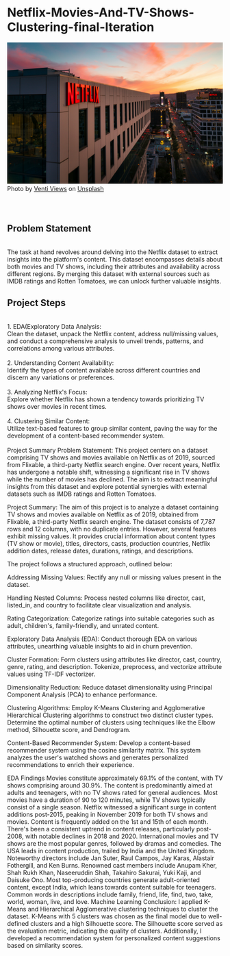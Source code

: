 # Netflix-Movies-And-TV-Shows-Clustering-final-Iteration



![Local GIF](venti-views-lI7dlA5VBp8-unsplash.jpg)
Photo by <a href="https://unsplash.com/@ventiviews?utm_content=creditCopyText&utm_medium=referral&utm_source=unsplash">Venti Views</a> on <a href="https://unsplash.com/photos/white-and-black-concrete-building-during-night-time-lI7dlA5VBp8?utm_content=creditCopyText&utm_medium=referral&utm_source=unsplash">Unsplash</a>
  
  

<h3 align="Left">
  <br>
 <h2>Problem Statement</h1>
<br>
The task at hand revolves around delving into the Netflix dataset to extract insights into the platform's content. This dataset encompasses details about both movies and TV shows, including their attributes and availability across different regions. By merging this dataset with external sources such as IMDB ratings and Rotten Tomatoes, we can unlock further valuable insights.

<h2>Project Steps</h1>

  <br>
1. EDA(Exploratory Data Analysis:
<br>
Clean the dataset, unpack the Netflix content, address null/missing values, and conduct a comprehensive analysis to unveil trends, patterns, and correlations among various attributes.
<br>
<br>
2. Understanding Content Availability:
<br>
Identify the types of content available across different countries and discern any variations or preferences.
<br>
<br>
3. Analyzing Netflix's Focus:
<br>
Explore whether Netflix has shown a tendency towards prioritizing TV shows over movies in recent times.
<br>
<br>
4. Clustering Similar Content:
<br>
Utilize text-based features to group similar content, paving the way for the development of a content-based recommender system.
<br>
<br>
Project Summary
Problem Statement:
This project centers on a dataset comprising TV shows and movies available on Netflix as of 2019, sourced from Flixable, a third-party Netflix search engine. Over recent years, Netflix has undergone a notable shift, witnessing a significant rise in TV shows while the number of movies has declined. The aim is to extract meaningful insights from this dataset and explore potential synergies with external datasets such as IMDB ratings and Rotten Tomatoes.

Project Summary:
The aim of this project is to analyze a dataset containing TV shows and movies available on Netflix as of 2019, obtained from Flixable, a third-party Netflix search engine. The dataset consists of 7,787 rows and 12 columns, with no duplicate entries. However, several features exhibit missing values. It provides crucial information about content types (TV show or movie), titles, directors, casts, production countries, Netflix addition dates, release dates, durations, ratings, and descriptions.

The project follows a structured approach, outlined below:

Addressing Missing Values:
Rectify any null or missing values present in the dataset.

Handling Nested Columns:
Process nested columns like director, cast, listed_in, and country to facilitate clear visualization and analysis.

Rating Categorization:
Categorize ratings into suitable categories such as adult, children's, family-friendly, and unrated content.

Exploratory Data Analysis (EDA):
Conduct thorough EDA on various attributes, unearthing valuable insights to aid in churn prevention.

Cluster Formation:
Form clusters using attributes like director, cast, country, genre, rating, and description. Tokenize, preprocess, and vectorize attribute values using TF-IDF vectorizer.

Dimensionality Reduction:
Reduce dataset dimensionality using Principal Component Analysis (PCA) to enhance performance.

Clustering Algorithms:
Employ K-Means Clustering and Agglomerative Hierarchical Clustering algorithms to construct two distinct cluster types. Determine the optimal number of clusters using techniques like the Elbow method, Silhouette score, and Dendrogram.

Content-Based Recommender System:
Develop a content-based recommender system using the cosine similarity matrix. This system analyzes the user's watched shows and generates personalized recommendations to enrich their experience.

EDA Findings
Movies constitute approximately 69.1% of the content, with TV shows comprising around 30.9%.
The content is predominantly aimed at adults and teenagers, with no TV shows rated for general audiences.
Most movies have a duration of 90 to 120 minutes, while TV shows typically consist of a single season.
Netflix witnessed a significant surge in content additions post-2015, peaking in November 2019 for both TV shows and movies.
Content is frequently added on the 1st and 15th of each month.
There's been a consistent uptrend in content releases, particularly post-2008, with notable declines in 2018 and 2020.
International movies and TV shows are the most popular genres, followed by dramas and comedies.
The USA leads in content production, trailed by India and the United Kingdom.
Noteworthy directors include Jan Suter, Raul Campos, Jay Karas, Alastair Fothergill, and Ken Burns.
Renowned cast members include Anupam Kher, Shah Rukh Khan, Naseeruddin Shah, Takahiro Sakurai, Yuki Kaji, and Daisuke Ono.
Most top-producing countries generate adult-oriented content, except India, which leans towards content suitable for teenagers.
Common words in descriptions include family, friend, life, find, two, take, world, woman, live, and love.
Machine Learning Conclusion:
I applied K-Means and Hierarchical Agglomerative clustering techniques to cluster the dataset.
K-Means with 5 clusters was chosen as the final model due to well-defined clusters and a high Silhouette score.
The Silhouette score served as the evaluation metric, indicating the quality of clusters.
Additionally, I developed a recommendation system for personalized content suggestions based on similarity scores.
